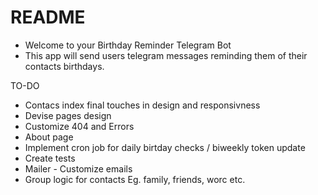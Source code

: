 # README

- Welcome to your Birthday Reminder Telegram Bot
- This app will send users telegram messages reminding them of their contacts birthdays.

TO-DO

- Contacs index final touches in design and responsivness
- Devise pages design
- Customize 404 and Errors
- About page
- Implement cron job for daily birtday checks / biweekly token update
- Create tests
- Mailer - Customize emails
- Group logic for contacts Eg. family, friends, worc etc.
